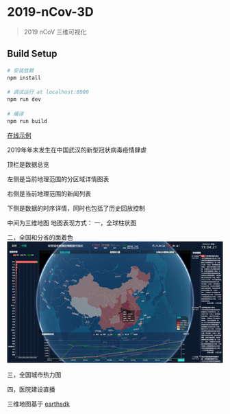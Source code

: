 # 2019-nCov-3D

> 2019 nCoV 三维可视化

## Build Setup

``` bash
# 安装依赖
npm install

# 调试运行 at localhost:8080
npm run dev

# 编译
npm run build

```
[在线示例](http://ncov.earthsdk.com)


2019年年末发生在中国武汉的新型冠状病毒疫情肆虐

顶栏是数据总览

左侧是当前地理范围的分区域详情图表

右侧是当前地理范围的新闻列表

下侧是数据的时序详情，同时也包括了历史回放控制

中间为三维地图
地图表现方式：
一，全球柱状图

二，全国和分省的面着色
![全国着色](./img/fenqu.jpg)

三，全国城市热力图

四，医院建设直播

三维地图基于 [earthsdk](http://www.earthsdk.com)

